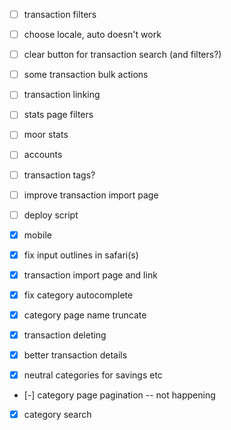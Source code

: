- [ ] transaction filters
- [ ] choose locale, auto doesn't work
- [ ] clear button for transaction search (and filters?)
- [ ] some transaction bulk actions
- [ ] transaction linking
- [ ] stats page filters
- [ ] moor stats
- [ ] accounts
- [ ] transaction tags?
- [ ] improve transaction import page
- [ ] deploy script

- [x] mobile
- [x] fix input outlines in safari(s)
- [x] transaction import page and link
- [x] fix category autocomplete
- [x] category page name truncate
- [x] transaction deleting
- [x] better transaction details
- [x] neutral categories for savings etc
- [-] category page pagination -- not happening
- [x] category search
